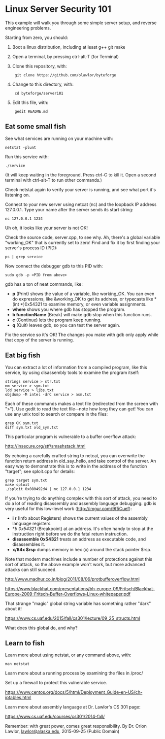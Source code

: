 Linux Server Security 101
=========================

This example will walk you through some simple server setup, and reverse engineering problems.

Starting from zero, you should:

1. Boot a linux distribution, including at least g++ git make

2. Open a terminal, by pressing ctrl-alt-T (for Terminal)
		
3. Clone this repository, with:

		git clone https://github.com/olawlor/byteforge

4. Change to this directory, with:

		cd byteforge/server101

5. Edit this file, with:

		gedit README.md



Eat some small fish
-------------------

See what services are running on your machine with:

	netstat -plunt

Run this service with:

	./service

(It will keep waiting in the foreground.  Press ctrl-C to kill it.  Open a second terminal with ctrl-alt-T to run other commands.)

Check netstat again to verify your server is running, and see what port it's listening on.

Connect to your new server using netcat (nc) and the loopback IP address 127.0.0.1.  Type your name after the server sends its start string:

	nc 127.0.0.1 1234

Uh oh, it looks like your server is not OK!

Check the source code, server.cpp, to see why.  Ah, there's a global variable "working_OK" that is currently set to zero!  Find and fix it by first finding your server's process ID (PID):

	ps | grep service

Now connect the debugger gdb to this PID with:

	sudo gdb -p <PID from above>

gdb has a ton of neat commands, like:

* **p** (Print) shows the value of a variable, like working_OK.  You can even do expressions, like &working_OK to get its address, or typecasts like *(int *)0x54321 to examine memory, or even variable assignments.
* **where** shows you where gdb has stopped the program.
* **b functionName** (Break) will make gdb stop when this function runs.
* **c** (Continue) lets the program keep running.
* **q** (Quit) leaves gdb, so you can test the server again.

Fix the service so it's OK!  The changes you make with gdb only apply while that copy of the server is running.


Eat big fish
------------

You can extract a lot of information from a compiled program, like this service, by using disassembly tools to examine the program itself:

	strings service > str.txt
	nm service > sym.txt
	ldd service > libs.txt
	objdump -M intel -drC service > asm.txt

Each of these commands makes a text file (redirected from the screen with ">").  Use gedit to read the text file--note how long they can get!  You can use any unix tool to search or compare in the files:

	grep OK sym.txt
	diff sym.txt old_sym.txt

This particular program is vulnerable to a buffer overflow attack:

  http://insecure.org/stf/smashstack.html

By echoing a carefully crafted string to netcat, you can overwrite the function return address in old_say_hello, and take control of the server.  An easy way to demonstrate this is to write in the address of the function "target"; see sploit.cpp for details:

	grep target sym.txt
	make sploit
	./sploit 0x080492d4 | nc 127.0.0.1 1234

If you're trying to do anything complex with this sort of attack, you need to do a lot of reading disassembly and assembly language debugging.  gdb is very useful for this low-level work (http://imgur.com/9f5Cuef):

* **i r** (Info about Registers) shows the current values of the assembly language registers.
* **b *0x54321** (Breakpoint) at an address.  It's often handy to stop at the instruction right before we do the fatal return instruction.
* **disassemble 0x54321** treats an address as executable code, and disassembles it.
* **x/64x $rsp** dumps memory in hex (x) around the stack pointer $rsp.


Note that modern machines include a number of protections against this sort of 
attack, so the above example won't work, but more advanced attacks can still succeed.

  http://www.madhur.co.in/blog/2011/08/06/protbufferoverflow.html

  https://www.blackhat.com/presentations/bh-europe-09/Fritsch/Blackhat-Europe-2009-Fritsch-Buffer-Overflows-Linux-whitepaper.pdf


That strange "magic" global string variable has something rather "dark" about it!

  https://www.cs.uaf.edu/2015/fall/cs301/lecture/09_25_structs.html

What does this global do, and why?



Learn to fish
-------------

Learn more about using netstat, or any command above, with:

	man netstat

Learn more about a running process by examining the files in /proc/<PID>

Set up a firewall to protect this vulnerable service.

  https://www.centos.org/docs/5/html/Deployment_Guide-en-US/ch-iptables.html  


Learn more about assembly language at Dr. Lawlor's CS 301 page:

  https://www.cs.uaf.edu/courses/cs301/2014-fall/



Remember: with great power, comes great responsibility.
By Dr. Orion Lawlor, lawlor@alaska.edu, 2015-09-25 (Public Domain)

